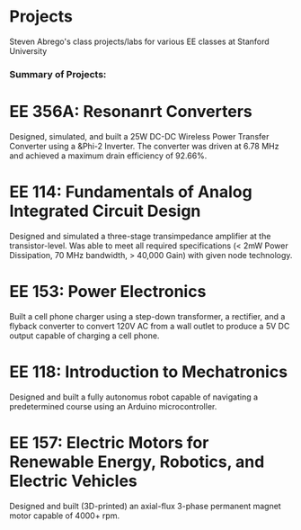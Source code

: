 # Projects
Steven Abrego's class projects/labs for various EE classes at Stanford University


### Summary of Projects:

# EE 356A: Resonanrt Converters
Designed, simulated, and built a 25W DC-DC Wireless Power Transfer Converter using a &Phi-2 Inverter. The converter was driven at 6.78 MHz and achieved a maximum drain efficiency of 92.66%.



# EE 114: Fundamentals of Analog Integrated Circuit Design 
Designed and simulated a three-stage transimpedance amplifier at the transistor-level. Was able to meet all required specifications (< 2mW Power Dissipation, 70 MHz bandwidth, > 40,000 Gain) with given node technology.



# EE 153: Power Electronics
Built a cell phone charger using a step-down transformer, a rectifier, and a flyback converter to convert 120V AC from a wall outlet to produce a 5V DC output capable of charging a cell phone.



# EE 118: Introduction to Mechatronics
Designed and built a fully autonomus robot capable of navigating a predetermined course using an Arduino microcontroller.



# EE 157: Electric Motors for Renewable Energy, Robotics, and Electric Vehicles
Designed and built (3D-printed) an axial-flux 3-phase permanent magnet motor capable of 4000+ rpm.
